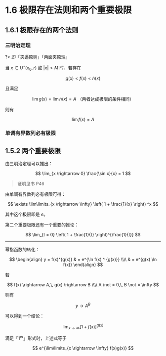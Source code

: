 # 1.6 极限存在法则和两个重要极限

## 1.6.1 极限存在的两个法则

### 三明治定理

?> 即「夹逼原则」「两面夹原理」

当 $x \in U^{\circ}(x_0,r)$ 或 $|x|>M$ 时，若存在

$$
g(x) < f(x) < h(x)
$$

且满足

$$
\lim g(x) = \lim h(x) = A \,\,\text{（两者达成极限的条件相同）}
$$

则有

$$
\lim f(x) = A
$$

### 单调有界数列必有极限

## 1.5.2 两个重要极限

由三明治定理可以推出：

$$
\lim_{x \rightarrow 0} \frac{\sin x}{x} = 1
$$

> 证明见书 P46

由单调有界数列必有极限可得：

$$
\exists \lim\limits_{x \rightarrow \infty} \left( 1 + \frac{1}{x} \right) ^x
$$

其中这个极限即是 $e$。

第二个重要极限还有一个重要的推论：

$$
\lim_{t = 0} \left( 1 + \frac{1}{t} \right)^{\frac{1}{t}}
$$

----

幂指函数的转化：

$$
\begin{align}
y = f(x)^{g(x)} & = e^{\ln f(x) ^ {g(x)}} \\\\
& = e^{g(x) \ln f(x)}
\end{align}
$$

若

$$
f(x) \rightarrow A,\, g(x) \rightarrow B \\\\
A \not = 0,\, B \not = \infty
$$

则有

$$
y \rightarrow A^B
$$

可以得到一个结论：

$$
\lim_{x \rightarrow \infty}[1 + f(x)]^{g(x)}
$$

满足「$1^ \infty$」形式时，上述式等于

$$
e^{\lim\limits_{x \rightarrow \infty} f(x)g(x)}
$$
